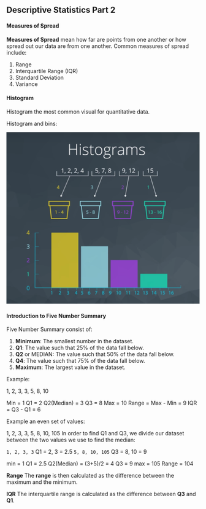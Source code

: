 ## Descriptive Statistics Part 2

#### Measures of Spread

**Measures of Spread** mean how far are points from one another or how spread out our data are from one another. Common measures of spread include:

1. Range
2. Interquartile Range (IQR)
3. Standard Deviation
4. Variance

#### Histogram

Histogram the most common visual for quantitative data. 

Histogram and bins:

![Histogram](histogram.png)

#### Introduction to Five Number Summary

Five Number Summary consist of:

1. **Minimum**: The smallest number in the dataset.
2. **Q1**: The value such that 25% of the data fall below.
3. **Q2** or MEDIAN: The value such that 50% of the data fall below.
4. **Q4**: The value such that 75% of the data fall below.
5. **Maximum**: The largest value in the dataset.

Example:

1, 2, 3, 3, 5, 8, 10

Min = 1
Q1 = 2
Q2(Median) = 3
Q3 = 8
Max = 10
Range = Max - Min = 9
IQR = Q3 - Q1 = 6

Example an even set of values:

1, 2, 3, 3, 5, 8, 10, 105
In order to find Q1 and Q3, we divide our dataset between the two values we use to find the median:

`1, 2, 3, 3`  Q1 = 2, 3 = 2.5
`5, 8, 10, 105` Q3 = 8, 10 = 9

min = 1
Q1 = 2.5
Q2(Median) = (3+5)/2 = 4
Q3 = 9
max = 105
Range = 104

**Range**
The **range** is then calculated as the difference between the maximum and the minimum.

**IQR**
The interquartile range is calculated as the difference between **Q3** and **Q1**.